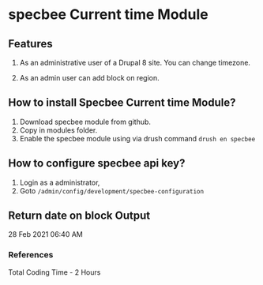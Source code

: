 # specbee Current time Module

## Features

1. As an administrative user of a Drupal 8 site.
You can change timezone.

2. As an admin user can add block on region.

## How to install Specbee Current time Module?

1. Download specbee module from github.
2. Copy in modules folder.
3. Enable the specbee module using via drush command `drush en specbee`

## How to configure specbee api key?

1. Login as a administrator,
2. Goto `/admin/config/development/specbee-configuration`

## Return date on block Output

  28 Feb 2021 06:40 AM



### References

Total Coding Time - 2 Hours
